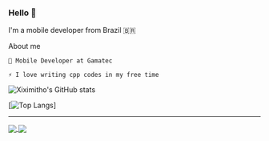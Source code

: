 

<!--
**xiximitho/xiximitho** is a ✨ _special_ ✨ repository because its `README.md` (this file) appears on your GitHub profile.

Here are some ideas to get you started:

- 🔭 I’m currently working on ...
- 🌱 I’m currently learning ...
- 👯 I’m looking to collaborate on ...
- 🤔 I’m looking for help with ...
- 💬 Ask me about ...
- 📫 How to reach me: ...
- 😄 Pronouns: ...
- ⚡ Fun fact: ...
-->
### Hello 👋
I'm a mobile developer from Brazil 🇧🇷

About me

    💼 Mobile Developer at Gamatec

    ⚡ I love writing cpp codes in my free time


![Xiximitho's GitHub stats](https://github-readme-stats.vercel.app/api?username=xiximitho&show_icons=true)

[![Top Langs](https://github-readme-stats.vercel.app/api/top-langs/?username=xiximitho&hide=html,css,javascript)]
****

<a href="">
  <img align="center" src="https://github-readme-stats.vercel.app/api?username=xiximitho&show_icons=true" />
</a>
<a href="">
  <img align="center" src="https://github-readme-stats.vercel.app/api/top-langs/?username=xiximitho&hide=python" />
</a>

